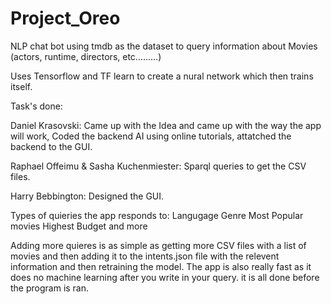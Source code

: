 # Project_Oreo
NLP chat bot using tmdb as the dataset to query information about Movies (actors, runtime, directors, etc.........)

Uses Tensorflow and TF learn to create a nural network which then trains itself. 

Task's done:

Daniel Krasovski: Came up with the Idea and came up with the way the app will work, Coded the backend AI using online tutorials, attatched the backend to the GUI.

Raphael Offeimu & Sasha Kuchenmiester: Sparql queries to get the CSV files.

Harry Bebbington: Designed the GUI.

Types of quieries the app responds to:
  Langugage
  Genre
  Most Popular movies
  Highest Budget
  and more
 
 Adding more quieres is as simple as getting more CSV files with a list of movies and then adding it to the intents.json file with the relevent information
 and then retraining the model. The app is also really fast as it does no machine learning after you write in your query. it is all done before the program is ran.
